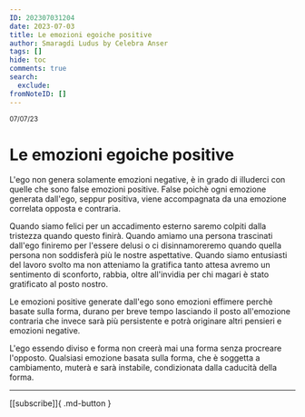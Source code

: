 ```yaml
---
ID: 202307031204
date: 2023-07-03
title: Le emozioni egoiche positive
author: Smaragdi Ludus by Celebra Anser
tags: []
hide: toc
comments: true
search:
  exclude:
fromNoteID: []  
---
```

<small>07/07/23</small>   
# Le emozioni egoiche positive

L'ego non genera solamente emozioni negative, è in grado di illuderci con quelle che sono false emozioni positive. False poichè ogni emozione generata dall'ego, seppur positiva, viene accompagnata da una emozione correlata opposta e contraria.

Quando siamo felici per un accadimento esterno saremo colpiti dalla tristezza quando questo finirà. Quando amiamo una persona trascinati dall'ego finiremo per l'essere delusi o ci disinnamoreremo quando quella persona non soddisferà più le nostre aspettative. Quando siamo entusiasti del lavoro svolto ma non atteniamo la gratifica tanto attesa avremo un sentimento di sconforto, rabbia, oltre all'invidia per chi magari è stato gratificato al posto nostro.

Le emozioni positive generate dall'ego sono emozioni effimere perchè basate sulla forma, durano per breve tempo lasciando il posto all'emozione contraria che invece sarà più persistente e potrà originare altri pensieri e emozioni negative.

L'ego essendo diviso e forma non creerà mai una forma senza procreare l'opposto. Qualsiasi emozione basata sulla forma, che è soggetta a cambiamento, muterà e sarà instabile, condizionata dalla caducità della forma.

---
[[subscribe]]{ .md-button } 